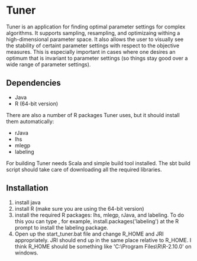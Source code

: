 # Tuner #

Tuner is an application for finding optimal parameter settings for complex
algorithms.  It supports sampling, resampling, and optimizaing withing a 
high-dimensional parameter space.  It also allows the user to visually see 
the stability of certaint parameter settings with respect to the objective
measures.  This is especially important in cases where one desires an optimum
that is invariant to parameter settings (so things stay good over a wide range
of parameter settings).

## Dependencies ##

* Java
* R (64-bit version)

There are also a number of R packages Tuner uses, but it should install them
automatically:
* rJava
* lhs
* mlegp
* labeling

For building Tuner needs Scala and simple build tool installed.  The sbt
build script should take care of downloading all the required libraries.

## Installation ##

1. install java
2. install R (make sure you are using the 64-bit version)
3. install the required R packages: lhs, mlegp, rJava, and labeling. To do 
   this you can type , for example, install.packages('labeling') at the 
   R prompt to install the labeling package.
4. Open up the start_tuner.bat file and change R_HOME and JRI appropriately. 
   JRI should end up in the same place relative to R_HOME. I think R_HOME 
   should be something like 'C:\Program Files\R\R-2.10.0' on windows.


